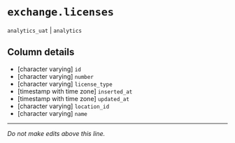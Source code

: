# `exchange.licenses`
`analytics_uat` | `analytics`

## Column details
* [character varying] `id`
* [character varying] `number`
* [character varying] `license_type`
* [timestamp with time zone] `inserted_at`
* [timestamp with time zone] `updated_at`
* [character varying] `location_id`
* [character varying] `name`

-------------------------------------------------------------------------------
*Do not make edits above this line.*
